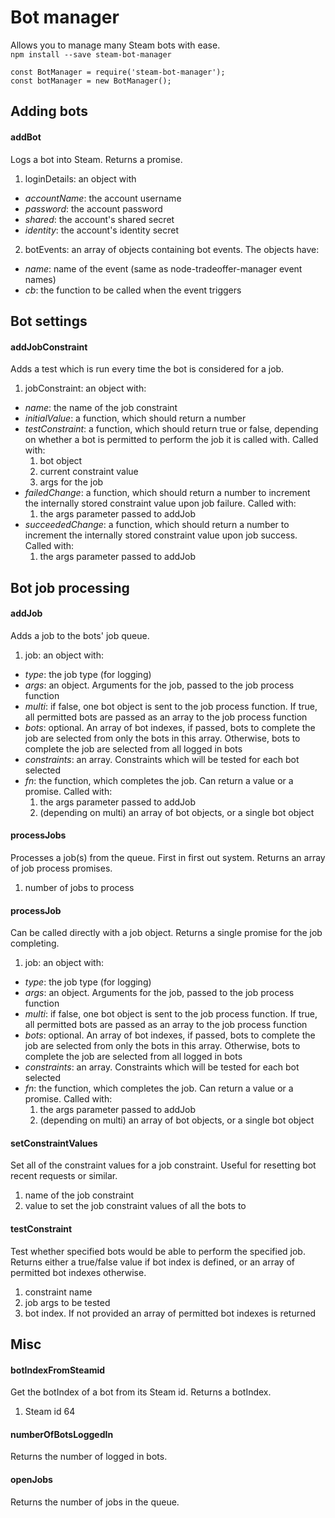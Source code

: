 # Bot manager
Allows you to manage many Steam bots with ease.  
`npm install --save steam-bot-manager`
```
const BotManager = require('steam-bot-manager');
const botManager = new BotManager();
```
## Adding bots
#### addBot
Logs a bot into Steam. Returns a promise.
1. loginDetails: an object with
  * *accountName*: the account username
  * *password*: the account password
  * *shared*: the account's shared secret
  * *identity*: the account's identity secret
2. botEvents: an array of objects containing bot events. The objects have:
  * *name*: name of the event (same as node-tradeoffer-manager event names)
  * *cb*: the function to be called when the event triggers

## Bot settings
#### addJobConstraint
Adds a test which is run every time the bot is considered for a job.
1. jobConstraint:  an object with:
  * *name*: the name of the job constraint
  * *initialValue*: a function, which should return a number
  * *testConstraint*: a function, which should return true or false, depending on whether a bot is permitted to perform the job it is called with. Called with:
    1. bot object
    2. current constraint value
    3. args for the job
  * *failedChange*: a function, which should return a number to increment the internally stored constraint value upon job failure. Called with:
    1. the args parameter passed to addJob
  * *succeededChange*: a function, which should return a number to increment the internally stored constraint value upon job success. Called with:
    1. the args parameter passed to addJob

## Bot job processing
#### addJob
Adds a job to the bots' job queue.
1. job: an object with:
  * *type*: the job type (for logging)
  * *args*: an object. Arguments for the job, passed to the job process function
  * *multi*: if false, one bot object is sent to the job process function. If true, all permitted bots are passed as an array to the job process function
  * *bots*: optional. An array of bot indexes, if passed, bots to complete the job are selected from only the bots in this array. Otherwise, bots to complete the job are selected from all logged in bots
  * *constraints*: an array. Constraints which will be tested for each bot selected
  * *fn*: the function, which completes the job. Can return a value or a promise. Called with:
    1. the args parameter passed to addJob
    2. (depending on multi) an array of bot objects, or a single bot object

#### processJobs
Processes a job(s) from the queue. First in first out system. Returns an array of job process promises.
1. number of jobs to process

#### processJob
Can be called directly with a job object. Returns a single promise for the job completing.
1. job: an object with:
  * *type*: the job type (for logging)
  * *args*: an object. Arguments for the job, passed to the job process function
  * *multi*: if false, one bot object is sent to the job process function. If true, all permitted bots are passed as an array to the job process function
  * *bots*: optional. An array of bot indexes, if passed, bots to complete the job are selected from only the bots in this array. Otherwise, bots to complete the job are selected from all logged in bots
  * *constraints*: an array. Constraints which will be tested for each bot selected
  * *fn*: the function, which completes the job. Can return a value or a promise. Called with:
    1. the args parameter passed to addJob
    2. (depending on multi) an array of bot objects, or a single bot object

#### setConstraintValues
Set all of the constraint values for a job constraint. Useful for resetting bot recent requests or similar.
1. name of the job constraint
2. value to set the job constraint values of all the bots to

#### testConstraint
Test whether specified bots would be able to perform the specified job. Returns either a true/false value if bot index is defined, or an array of permitted bot indexes otherwise.
1. constraint name
2. job args to be tested
3. bot index. If not provided an array of permitted bot indexes is returned

## Misc
#### botIndexFromSteamid
Get the botIndex of a bot from its Steam id. Returns a botIndex.
1. Steam id 64

#### numberOfBotsLoggedIn
Returns the number of logged in bots.

#### openJobs
Returns the number of jobs in the queue.
